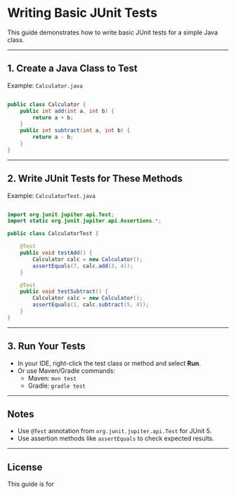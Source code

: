 # Writing Basic JUnit Tests

This guide demonstrates how to write basic JUnit tests for a simple Java class.

---

## 1. Create a Java Class to Test

Example: `Calculator.java`
```java

public class Calculator {
    public int add(int a, int b) {
        return a + b;
    }
    public int subtract(int a, int b) {
        return a - b;
    }
}
```

---

## 2. Write JUnit Tests for These Methods

Example: `CalculatorTest.java`
```java

import org.junit.jupiter.api.Test;
import static org.junit.jupiter.api.Assertions.*;

public class CalculatorTest {

    @Test
    public void testAdd() {
        Calculator calc = new Calculator();
        assertEquals(7, calc.add(3, 4));
    }

    @Test
    public void testSubtract() {
        Calculator calc = new Calculator();
        assertEquals(1, calc.subtract(5, 4));
    }
}
```

---

## 3. Run Your Tests

- In your IDE, right-click the test class or method and select **Run**.
- Or use Maven/Gradle commands:
    - Maven: `mvn test`
    - Gradle: `gradle test`

---

## Notes

- Use `@Test` annotation from `org.junit.jupiter.api.Test` for JUnit 5.
- Use assertion methods like `assertEquals` to check expected results.

---

## License

This guide is for
